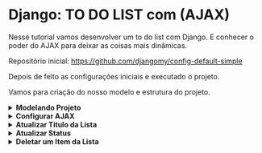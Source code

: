 # Django: TO DO LIST com (AJAX)

Nesse tutorial vamos desenvolver um to do list com Django. E conhecer o poder do AJAX para deixar as coisas mais dinâmicas.

Repositório inicial: https://github.com/djangomy/config-default-simple

Depois de feito as configurações iniciais e executado o projeto. 

Vamos para criação do nosso modelo e estrutura do projeto. 
 
<details><summary><b>Modelando Projeto</b></summary>

Vamos criar duas tabelas. A primeira é **TodoList** e uma outra **Status,** que serve ****para criar o droplist das informações dos status exemplo: **“⛔️ a Fazer, ⚠️ Fazendo e ✅ Finalizado”.** Poderíamos deixar essas informações fixas em um simples array. Mas achei melhor criar uma tabela onde usuário pode customizar essas informações.

Na tabela **TodoList** vamos criar um campo tipo ***ForeignKey*** relacionando com tabela status. Note que `to_field='id', default='1'` ao adicionar essas duas tags, que significa que para *field id* da tabela **Status** colocar como *default* o item de Id=1. Sempre que criarmos um formulário partir dessa tabela TodoList o campo ‘status” já terá um **valor default.**

***myapp/templates/models.py***

```python
from django.db import models

class Status(models.Model):
    name = models.CharField(max_length=20)
    
    def __str__(self):
        return self.name
    

class TodoList(models.Model):
    title = models.CharField(max_length=100)
    status = models.ForeignKey(Status, on_delete=models.CASCADE, 
                                related_name='status', to_field='id', default='1') 
    
    def __str__(self):
        return self.title
```

No template HTML vamos ter um formulário simples de um campo somente para adicionar um item na lista. Então, teremos que configurar o forms e adicionar classes bootstrap para esse campo “***title***”. 

Note que `exclude = ('status',)` quando adiciono essa tag significa que estou excluindo esse campo status do formulário. Como foi dito acima esse campo inicialmente já recebe um valor default.

***myapp/forms.py***

```python
from django import forms 
from .models import TodoList

class TodoListForm(forms.ModelForm):
    class Meta:
        model = TodoList
        fields = ('title',)
        exclude = ('status',)
    
    def __init__(self, *args, **kwargs): # Adiciona 
        super().__init__(*args, **kwargs)  
        for field_name, field in self.fields.items():   
                field.widget.attrs['class'] = 'form-control'
```

Na views do projeto vamos adicionar essas duas funções. ***create_item*** onde vamos fazer um post para criar um item na lista. E função ***delete_item*** para deletar um item da lista.

**myapp/views.py**

```python
def create_item(request):
    todo = TodoList.objects.all() # Query com todos objetos da lista
    if request.method == "POST": # para POST
                form = TodoListForm(request.POST)  
        if form.is_valid():
            form.save() # salva informação
            return redirect('/')
        
    form = TodoListForm() # Formulário
    context = {"form" : form, 'todo': todo}
    return render(request, 'index.html', context)

def delete_item(request, id):
    todo = TodoList.objects.get(id=id) # pega o objeto
    todo.delete() # deleta
    return redirect('index')
```

Criar as rotas para acessar nossas views.

**myapp/urls.py**

```python
from django.urls import path 
from myapp import views

urlpatterns = [
    path('', views.create_item, name='create_item'),  
    path('delete/<int:id>/', views.delete_item, name="delete"),
]
```

No nosso template *index.html* vamos adicionar nosso {{form}} e rodar a aplicação para testar. 

**No momento não estamos utilizando Ajax para deixar as coisas mais dinâmicas. Apenas estamos fazendo as configurações iniciais e testando “estrutura” do projeto.**

Estou utilizando ícones dessa biblioteca **Font Awesome**.

Segue documentação para instalar via CDN ou PIP. Você escolhe.

[https://fontawesome.com/v5/docs/web/use-with/wordpress/install-manually](https://fontawesome.com/v5/docs/web/use-with/wordpress/install-manually)

***myapp/base/templates/base.html***

```html
# prefiro utilizar versão free CDN.
<head>
    ....
    <link rel="stylesheet" href="https://use.fontawesome.com/releases/v5.15.4/css/all.css" integrity="sha384-DyZ88mC6Up2uqS4h/KRgHuoeGwBcD4Ng9SiP4dIRy0EXTlnuz47vAwmeGwVChigm" crossorigin="anonymous"/>
</head>
```

***myapp/templates/index.html***

```html
{% extends 'base.html' %}
{% block title %}Pagina 1{% endblock %}
{% block content %}
    <h2>Pagina 1</h2>
    <div class="p-5">
        <form class="d-flex gap-4 col-md-6" method="POST"> 
            {% csrf_token %}  
            <button type="submit" class="btn btn-success"><i class="fa fa-plus"></i></button> 
            {{form}}  
        </form>     
        <table class="table"> 
            <thead>
                <tr>
                    <th scope="col">Titulo</th> 
                    <th scope="col">Status</th>
                    <th scope="col">Deletar</th> 
                </tr>
            </thead>
            {% for el in todo %} # são as linhas que vão repetir
            <tbody>
                <tr class="table align-middle">
                    <th scope="row">{{el.title}}</th>  
                    <th scope="row">{{el.status}}</th> 
                    <th scope="row">
                        <a class="btn" href="{% url 'delete' el.id %}"><i class="fa fa-trash link-danger"></i></a>
                    </th> 
                </tr>
            </tbody>  
            {% endfor %}
        </table>
    </div> 
{% endblock %}
```
</details>
 
<details><summary><b>Configurar AJAX</b></summary>
Primeiro para usar o AJAX precisamos importar jquery no nosso projeto. 

Pode pegar o CDN daqui [https://releases.jquery.com/](https://releases.jquery.com/)

```html
    <body>
    ...
    <script src="https://code.jquery.com/jquery-3.6.1.min.js" integrity="sha256-o88AwQnZB+VDvE9tvIXrMQaPlFFSUTR+nldQm1LuPXQ=" crossorigin="anonymous"></script>
    
    {% block scripts %} {% endblock %}
</body>
</html>
```
</details>

<details><summary><b>Atualizar Titulo da Lista</b></summary> 

## Atualizar titulo da lista com AJAX.

Primeiro pensei nessa estrutura. O usuário clica no titulo e aparece o formulário para editar. Então vou ter duas tags:

1 - Adicionei uma “***div*”** para “***title***”. E criei um atributo para ***data-title*** que recebe o identificador do item da lista. E com esse ***data-title*** conseguimos chamar via Ajax e pegar o id.

2 - <form> se inicia Oculto. Esse formulário só vai aparecer quando clicar em cima do titulo. Esse form não tem nenhuma novidade. é um campo **input** e **botão submit.** 

**Lembrando Método GET** 

```html
<th scope="row" style="width:35rem;">

    <div class="title" id="title{{el.id}}" data-title="{{el.id}}">{{el.title}}</div>
    
    <form class="d-none d-flex" id="form-title{{el.id}}" method="GET" style="width:35rem;">
        <input class="form-control" type="text" id="inputText{{el.id}}" value="{{el.title}}">
        <button type="submit" class="btn" id="edit{{el.id}}"><i class="fa fa-edit link-warning"></i></button>
    </form>

</th>
```

Debaixo de *{% endblock %}* vamos chamar tag script assim: *{% block scripts %}*.

Nessas duas linhas de destaque em amarelo é feita aquela jogada. Quando usuário clicar em cima do titulo aparece o campo para editar e remove o contexto anterior. 

Logo mais abaixo quando `success: function (data)` recebemos uma resposta do servidor de que a informação foi salva. Então volta para configuração inicial. 

Nota que precisamos adicionar no HTML essa resposta, para que usuário veja essa alteração acontecendo em tempo real. Assim que recebe a informação do servidor já atualiza no template HTML o resultado da alteração.

```jsx
{% endblock %}

{% block scripts %}
<script type="text/javascript"> 
        // Atualiza Titulo da Lista
        $("div.title").click(function () {
    
            var data_id = $(this).attr("data-title");
    
            $("form#form-title" + data_id).removeClass('d-none')
            $("div#title" + data_id).addClass('d-none')
    
            $('button#edit' + data_id).on("click", function (e) {
                e.preventDefault();
                
                title = $('input#inputText'+ data_id).val();
        
                $.ajax({
                    type: 'GET',
                    url: '{% url "update-item" %}',
                    data: {'data_id': data_id,'title': title,},
                    datatype: "json",
                    success: function (data) {
                        if (data.status == "update-item") {
                            $("form#form-title" + data_id).addClass('d-none');
                            $("div#title" + data_id).removeClass('d-none'); 
                            $("#title" + data_id).html(data.title); 
                        }  
                    }
                }); 

            });
        });
</script> 
{% endblock %}
```

Na nossa views vamos criar uma função. Chamei de Update Item. 

```python
def update_item(request):  
    data_id  = request.GET.get('data_id') # Id da Lista
    title = request.GET.get('title') # Id do status
    print(data_id, title)

    todo = get_object_or_404(TodoList,id=data_id) # Get Objeto lista
    todo.title = title # status recebe novo valor "Id do status"
    todo.save() # salva  

    data = {'status':'update-item', 'title':title}
    return JsonResponse(data) # retorna
```
</details>


<details><summary><b>Atualizar Status</b></summary> 
## Atualizar o Status do Item da Lista

Vamos criar um select para atualizar o status do item.

Esse ***status_list*** é um ***context*** que vamos configurar na views para listar todos os status que existe a partir do modelo **Status**. Na função **create_item** adicionamos esse **context.**

`status_list = Status.objects.all()` .

```html
<th scope="row">

    <div class="SelDiv">
        <select class="form-select" name="status" id="{{el.id}}">
            {% for st in status_list %}
                <option value="{{st.id}}" {% if el.status.id == st.id %}selected{% endif %}>
                {{st.name}}
                </option>
            {% endfor %}
        </select>
    </div>

</th>

```

Nossa configuração AJAX fica assim…

```jsx
    // Muda Status do Item da Lista
    $("div.SelDiv select").on('change', function () {

        var data_id = this.id;
        var status_id = $(this).find('option').filter(':selected').val();

        console.log("data_id: ", data_id, "status_id: ", status_id)
        
        $.ajax({
            type: 'GET',
            url: '{% url "update-status" %}',
            data: {
                'data_id': data_id,
                'status_id': status_id,
            },
            datatype: "json",

            success: function (data) {
                console.log(data)
            }

        });
    });
```

Função vai receber esses dados e salvar na tabela.

```python
def update_status(request):  
    data_id  = request.GET.get('data_id') # Id da Lista
    status_id = request.GET.get('status_id') # Id do status 
    
        status = Status.objects.get(id=status_id) # Get objeto status 
    
        todo = get_object_or_404(TodoList,id=data_id) # Get Objeto lista
    todo.status = status # status recebe novo valor "Id do status"
    todo.save() # salva  
    
        data = {'status':status_id}
    return JsonResponse(data)
```
</details>

<details><summary><b>Deletar um Item da Lista</b></summary>

## Deletar Item da Lista

Para deletar um item da lista primeiro precisamos adicionar um botão template.

Nota que adicionamos essa tag `data-delete="{{el.id}}"` Assim conseguimos fazer um “GET” via Ajax e pegar o identificador do item da lista. 

Poderíamos aproveitar o identificador da tag tr#id. Optei por criar essa tag data-delete.

```html
<th scope="row">
    <a class="btn" id="btn-delete" data-delete="{{el.id}}"><i class="fa fa-trash link-danger"></i></a>
</th>
```

Para deletar é mesmo conceito dos outros. Nos passamos o identificador e na views é feito o filtro para deletamos o item da tabela. 

Mas agora adicionamos uma regra no retorno. Por que quando deletamos um item o usuário não recebe essa atualização no frontend. Só é mostrado para usuário depois q atualiza a pagina. 

Então fica assim, envio o identificador para views e delete acontece. Depois na função **“success”** vamos ter um retorno onde definimos uma condição. Se status for igual a **“delete”** pego o identificador da coluna e **remove()**.

```jsx
    // Deleta um Item da Lista
    $("a#btn-delete").on("click", function (e) {
        e.preventDefault();

        var todo_id = $(this).attr("data-delete");
        console.log(todo_id);

        $.ajax({
            type: 'GET',
            url: '{% url "delete" %}',
            data: { 'todo_id': todo_id },
            datatype: "json",
            success: function (data) {

                if (data.status == "delete") {
                    $("tbody tr#" + todo_id).fadeOut("slow", function () {
                        $("tbody tr#" + todo_id).remove();
                    });
                } else {
                    // faz alguma coisa
                }

            }
        });
    })
```

Essa é função para deletar um item da tabela.

```python
def delete_item(request):
    todo_id  = request.GET.get('todo_id') # Id da Lista
    todo = TodoList.objects.get(id=todo_id) # Pega Objeto
    todo.delete() # Deleta
    data = {'status':'delete'}
    return JsonResponse(data)
```
</details>